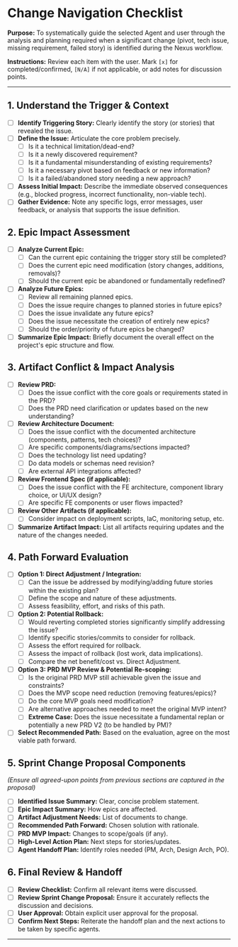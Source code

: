 # Change Navigation Checklist

**Purpose:** To systematically guide the selected Agent and user through the analysis and planning required when a significant change (pivot, tech issue, missing requirement, failed story) is identified during the Nexus workflow.

**Instructions:** Review each item with the user. Mark `[x]` for completed/confirmed, `[N/A]` if not applicable, or add notes for discussion points.

---

## 1. Understand the Trigger & Context

- [ ] **Identify Triggering Story:** Clearly identify the story (or stories) that revealed the issue.
- [ ] **Define the Issue:** Articulate the core problem precisely.
  - [ ] Is it a technical limitation/dead-end?
  - [ ] Is it a newly discovered requirement?
  - [ ] Is it a fundamental misunderstanding of existing requirements?
  - [ ] Is it a necessary pivot based on feedback or new information?
  - [ ] Is it a failed/abandoned story needing a new approach?
- [ ] **Assess Initial Impact:** Describe the immediate observed consequences (e.g., blocked progress, incorrect functionality, non-viable tech).
- [ ] **Gather Evidence:** Note any specific logs, error messages, user feedback, or analysis that supports the issue definition.

## 2. Epic Impact Assessment

- [ ] **Analyze Current Epic:**
  - [ ] Can the current epic containing the trigger story still be completed?
  - [ ] Does the current epic need modification (story changes, additions, removals)?
  - [ ] Should the current epic be abandoned or fundamentally redefined?
- [ ] **Analyze Future Epics:**
  - [ ] Review all remaining planned epics.
  - [ ] Does the issue require changes to planned stories in future epics?
  - [ ] Does the issue invalidate any future epics?
  - [ ] Does the issue necessitate the creation of entirely new epics?
  - [ ] Should the order/priority of future epics be changed?
- [ ] **Summarize Epic Impact:** Briefly document the overall effect on the project's epic structure and flow.

## 3. Artifact Conflict & Impact Analysis

- [ ] **Review PRD:**
  - [ ] Does the issue conflict with the core goals or requirements stated in the PRD?
  - [ ] Does the PRD need clarification or updates based on the new understanding?
- [ ] **Review Architecture Document:**
  - [ ] Does the issue conflict with the documented architecture (components, patterns, tech choices)?
  - [ ] Are specific components/diagrams/sections impacted?
  - [ ] Does the technology list need updating?
  - [ ] Do data models or schemas need revision?
  - [ ] Are external API integrations affected?
- [ ] **Review Frontend Spec (if applicable):**
  - [ ] Does the issue conflict with the FE architecture, component library choice, or UI/UX design?
  - [ ] Are specific FE components or user flows impacted?
- [ ] **Review Other Artifacts (if applicable):**
  - [ ] Consider impact on deployment scripts, IaC, monitoring setup, etc.
- [ ] **Summarize Artifact Impact:** List all artifacts requiring updates and the nature of the changes needed.

## 4. Path Forward Evaluation

- [ ] **Option 1: Direct Adjustment / Integration:**
  - [ ] Can the issue be addressed by modifying/adding future stories within the existing plan?
  - [ ] Define the scope and nature of these adjustments.
  - [ ] Assess feasibility, effort, and risks of this path.
- [ ] **Option 2: Potential Rollback:**
  - [ ] Would reverting completed stories significantly simplify addressing the issue?
  - [ ] Identify specific stories/commits to consider for rollback.
  - [ ] Assess the effort required for rollback.
  - [ ] Assess the impact of rollback (lost work, data implications).
  - [ ] Compare the net benefit/cost vs. Direct Adjustment.
- [ ] **Option 3: PRD MVP Review & Potential Re-scoping:**
  - [ ] Is the original PRD MVP still achievable given the issue and constraints?
  - [ ] Does the MVP scope need reduction (removing features/epics)?
  - [ ] Do the core MVP goals need modification?
  - [ ] Are alternative approaches needed to meet the original MVP intent?
  - [ ] **Extreme Case:** Does the issue necessitate a fundamental replan or potentially a new PRD V2 (to be handled by PM)?
- [ ] **Select Recommended Path:** Based on the evaluation, agree on the most viable path forward.

## 5. Sprint Change Proposal Components

_(Ensure all agreed-upon points from previous sections are captured in the proposal)_

- [ ] **Identified Issue Summary:** Clear, concise problem statement.
- [ ] **Epic Impact Summary:** How epics are affected.
- [ ] **Artifact Adjustment Needs:** List of documents to change.
- [ ] **Recommended Path Forward:** Chosen solution with rationale.
- [ ] **PRD MVP Impact:** Changes to scope/goals (if any).
- [ ] **High-Level Action Plan:** Next steps for stories/updates.
- [ ] **Agent Handoff Plan:** Identify roles needed (PM, Arch, Design Arch, PO).

## 6. Final Review & Handoff

- [ ] **Review Checklist:** Confirm all relevant items were discussed.
- [ ] **Review Sprint Change Proposal:** Ensure it accurately reflects the discussion and decisions.
- [ ] **User Approval:** Obtain explicit user approval for the proposal.
- [ ] **Confirm Next Steps:** Reiterate the handoff plan and the next actions to be taken by specific agents.

---
